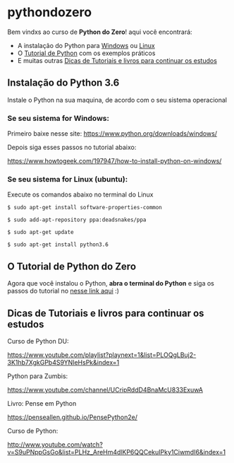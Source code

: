 # pythondozero

Bem vindxs ao curso de **Python do Zero**! aqui você encontrará:
- A instalação do Python para [Windows](#se-seu-sistema-for-windows) ou [Linux](#se-seu-sistema-for-linux-ubuntu)
- O [Tutorial de Python](PyDo0.ipynb) com os exemplos práticos
- E muitas outras [Dicas de Tutoriais e livros para continuar os estudos](#tutoriais-e-livro-para-continuar-os-estudos)

## Instalação do Python 3.6
Instale o Python na sua maquina, de acordo com o seu sistema operacional

### Se seu sistema for Windows:

Primeiro baixe nesse site: https://www.python.org/downloads/windows/

Depois siga esses passos no tutorial abaixo:

https://www.howtogeek.com/197947/how-to-install-python-on-windows/

### Se seu sistema for Linux (ubuntu):

Execute os comandos abaixo no terminal do Linux

```
$ sudo apt-get install software-properties-common

$ sudo add-apt-repository ppa:deadsnakes/ppa

$ sudo apt-get update

$ sudo apt-get install python3.6
```

## O Tutorial de Python do Zero
Agora que você instalou o Python, **abra o terminal do Python** e siga os passos do tutorial no [nesse link aqui](PyDo0.ipynb) :)

## Dicas de Tutoriais e livros para continuar os estudos

Curso de Python DU:

https://www.youtube.com/playlist?playnext=1&list=PLOQgLBuj2-3K1hb7XgkGPb4S9YNIeHsPk&index=1

Python para Zumbis:

https://www.youtube.com/channel/UCripRddD4BnaMcU833ExuwA

Livro: Pense em Python

https://penseallen.github.io/PensePython2e/

Curso de Python:

http://www.youtube.com/watch?v=S9uPNppGsGo&list=PLHz_AreHm4dlKP6QQCekuIPky1CiwmdI6&index=1
